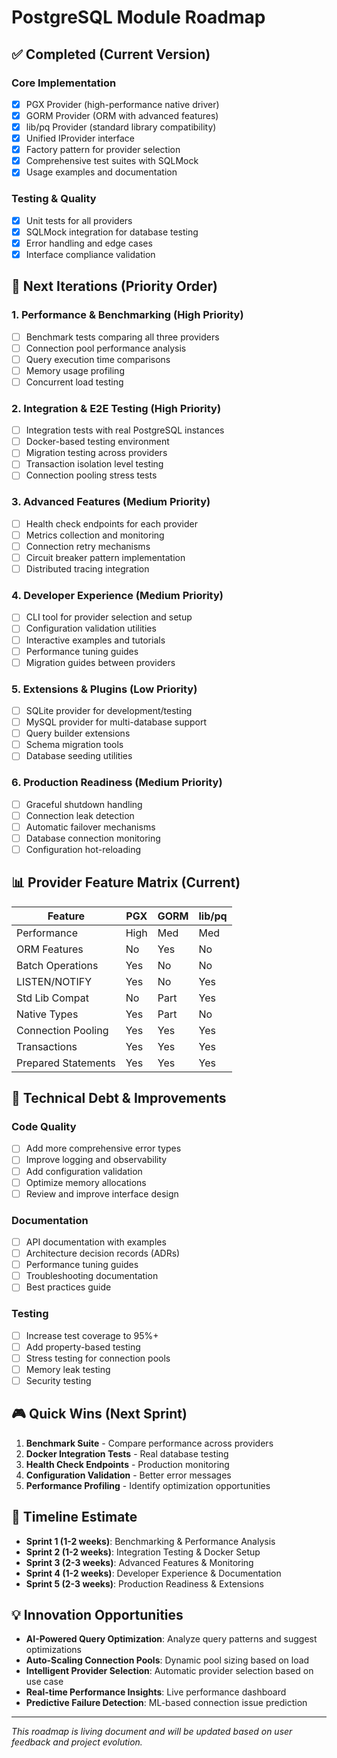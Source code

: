 # PostgreSQL Module Roadmap

## ✅ Completed (Current Version)

### Core Implementation
- [x] PGX Provider (high-performance native driver)
- [x] GORM Provider (ORM with advanced features)
- [x] lib/pq Provider (standard library compatibility)
- [x] Unified IProvider interface
- [x] Factory pattern for provider selection
- [x] Comprehensive test suites with SQLMock
- [x] Usage examples and documentation

### Testing & Quality
- [x] Unit tests for all providers
- [x] SQLMock integration for database testing
- [x] Error handling and edge cases
- [x] Interface compliance validation

## 🎯 Next Iterations (Priority Order)

### 1. Performance & Benchmarking (High Priority)
- [ ] Benchmark tests comparing all three providers
- [ ] Connection pool performance analysis
- [ ] Query execution time comparisons
- [ ] Memory usage profiling
- [ ] Concurrent load testing

### 2. Integration & E2E Testing (High Priority)
- [ ] Integration tests with real PostgreSQL instances
- [ ] Docker-based testing environment
- [ ] Migration testing across providers
- [ ] Transaction isolation level testing
- [ ] Connection pooling stress tests

### 3. Advanced Features (Medium Priority)
- [ ] Health check endpoints for each provider
- [ ] Metrics collection and monitoring
- [ ] Connection retry mechanisms
- [ ] Circuit breaker pattern implementation
- [ ] Distributed tracing integration

### 4. Developer Experience (Medium Priority)
- [ ] CLI tool for provider selection and setup
- [ ] Configuration validation utilities
- [ ] Interactive examples and tutorials
- [ ] Performance tuning guides
- [ ] Migration guides between providers

### 5. Extensions & Plugins (Low Priority)
- [ ] SQLite provider for development/testing
- [ ] MySQL provider for multi-database support
- [ ] Query builder extensions
- [ ] Schema migration tools
- [ ] Database seeding utilities

### 6. Production Readiness (Medium Priority)
- [ ] Graceful shutdown handling
- [ ] Connection leak detection
- [ ] Automatic failover mechanisms
- [ ] Database connection monitoring
- [ ] Configuration hot-reloading

## 📊 Provider Feature Matrix (Current)

| Feature              | PGX  | GORM | lib/pq |
|---------------------|------|------|--------|
| Performance         | High | Med  | Med    |
| ORM Features        | No   | Yes  | No     |
| Batch Operations    | Yes  | No   | No     |
| LISTEN/NOTIFY       | Yes  | No   | Yes    |
| Std Lib Compat     | No   | Part | Yes    |
| Native Types        | Yes  | Part | No     |
| Connection Pooling  | Yes  | Yes  | Yes    |
| Transactions        | Yes  | Yes  | Yes    |
| Prepared Statements | Yes  | Yes  | Yes    |

## 🔧 Technical Debt & Improvements

### Code Quality
- [ ] Add more comprehensive error types
- [ ] Improve logging and observability
- [ ] Add configuration validation
- [ ] Optimize memory allocations
- [ ] Review and improve interface design

### Documentation
- [ ] API documentation with examples
- [ ] Architecture decision records (ADRs)
- [ ] Performance tuning guides
- [ ] Troubleshooting documentation
- [ ] Best practices guide

### Testing
- [ ] Increase test coverage to 95%+
- [ ] Add property-based testing
- [ ] Stress testing for connection pools
- [ ] Memory leak testing
- [ ] Security testing

## 🎮 Quick Wins (Next Sprint)

1. **Benchmark Suite** - Compare performance across providers
2. **Docker Integration Tests** - Real database testing
3. **Health Check Endpoints** - Production monitoring
4. **Configuration Validation** - Better error messages
5. **Performance Profiling** - Identify optimization opportunities

## 📅 Timeline Estimate

- **Sprint 1 (1-2 weeks)**: Benchmarking & Performance Analysis
- **Sprint 2 (1-2 weeks)**: Integration Testing & Docker Setup
- **Sprint 3 (2-3 weeks)**: Advanced Features & Monitoring
- **Sprint 4 (1-2 weeks)**: Developer Experience & Documentation
- **Sprint 5 (2-3 weeks)**: Production Readiness & Extensions

## 💡 Innovation Opportunities

- **AI-Powered Query Optimization**: Analyze query patterns and suggest optimizations
- **Auto-Scaling Connection Pools**: Dynamic pool sizing based on load
- **Intelligent Provider Selection**: Automatic provider selection based on use case
- **Real-time Performance Insights**: Live performance dashboard
- **Predictive Failure Detection**: ML-based connection issue prediction

---

*This roadmap is living document and will be updated based on user feedback and project evolution.*

